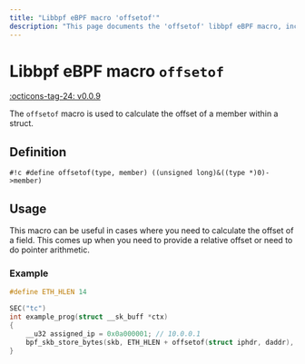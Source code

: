 ```yaml
---
title: "Libbpf eBPF macro 'offsetof'"
description: "This page documents the 'offsetof' libbpf eBPF macro, including its definition, usage, and examples."
---
```

# Libbpf eBPF macro `offsetof`

[:octicons-tag-24: v0.0.9](https://github.com/libbpf/libbpf/releases/tag/v0.0.9)

The `offsetof` macro is used to calculate the offset of a member within a struct.

## Definition

`#!c #define offsetof(type, member)	((unsigned long)&((type *)0)->member)`

## Usage

This macro can be useful in cases where you need to calculate the offset of a field. This comes up when you need to provide a relative offset or need to do pointer arithmetic.

### Example

```c hl_lines="7"
#define ETH_HLEN 14

SEC("tc")
int example_prog(struct __sk_buff *ctx)
{
    __u32 assigned_ip = 0x0a000001; // 10.0.0.1
    bpf_skb_store_bytes(skb, ETH_HLEN + offsetof(struct iphdr, daddr), &assigned_ip, sizeof(__u32), 0) < 0)
}
```
